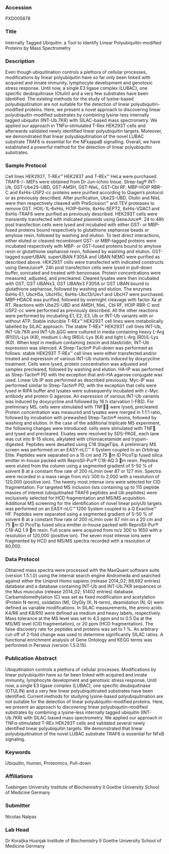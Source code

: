 ### Accession
PXD005878

### Title
Internally Tagged Ubiquitin: a Tool to Identify Linear Polyubiquitin-modified Proteins by Mass Spectrometry

### Description
Even though ubiquitination controls a plethora of cellular processes, modifications by linear polyubiquitin have so far only been linked with acquired and innate immunity, lymphocyte development and genotoxic stress response. Until now, a single E3 ligase complex (LUBAC), one specific deubiquitinase (Otulin) and a very few substrates have been identified. The existing methods for the study of lysine-based polyubiquitination are not suitable for the detection of linear polyubiquitin-modified proteins. Here, we present a novel approach to discovering linear polyubiquitin-modified substrates by combining lysine-less internally tagged ubiquitin (INT-Ub.7KR) with SILAC-based mass spectrometry. We applied our approach in TNFα-stimulated T-Rex HEK293T cells and afterwards validated newly identified linear polyubiquitin targets. Moreover, we demonstrated that linear polyubiquitination of the novel LUBAC substrate TRAF6 is essential for the NFkappaB signalling. Overall, we have established a powerful method for the detection of linear polyubiquitin substrates.

### Sample Protocol
Cell lines HEK293T, T-REx™ HEK293T and T-REx™ HeLa were purchased. TRAF6-/- MEFs were obtained from Dr Jun-Ichiro Inoue. Strep-tag® INT-Ub, GST-Ube2S-UBD, GST-AMSH, GST-NIeL, GST-Cbl RF, MBP-HOIP RBR-C and 6xHis-USP2-cc proteins were purified according to Qiagen’s protocol or as previously described. After purification, Ube2S-UBD, Otulin and NIeL were then respectively cleaved with PreScission™ and TEV proteases to remove GST. HOIL-1L-6xHis, HOIP-6xHis, 6xHis-SEPT2, 6xHis-VDAC1 and 6xHis-TRAF6 were purified as previously described. HEK293T cells were transiently transfected with indicated plasmids using GeneJuice®. 24 to 48h post transfection cells were lysed and incubated with either GST- or MBP-fused proteins bound respectively to glutathione sepharose beads or amylose resin, followed by washing and elution. To test direct interactions, either eluted or cleaved recombinant GST- or MBP-tagged proteins were incubated respectively with MBP- or GST-fused proteins bound to amylose resin or glutathione sepharose resin, followed by washing and elution. GST-tagged superUBAN, superUBAN F305A and UBAN NEMO were purified as described above. HEK293T cells were transfected with indicated constructs using GeneJuice®. 24h post transfection cells were lysed in pull-down buffer, sonicated and treated with benzonase. Protein concentrations were measured, adjusted, and precleared. Cleared lysates were then incubated with GST, GST UBANx3, GST UBANx3 F305A or GST UBAN bound to glutathione sepharose, followed by washing and elution. The enzymes 6xHis-E1, UbcH5a, UbcH5c, 6xHis-Ubc13/Uev1 and UbcH7 were purchased. MBP-HDAC6 was purified, followed by overnight cleavage with factor Xa at RT. Reactions with Ube2S-UBD and AMSH, NIeL, Cbl RF, HOIP RBR-C and USP2-cc were performed as previously described. All the other reactions were performed by incubating E1, E2, E3, Ub or INT-Ub variants with or without ATP. Stable inducible T-REx™ HEK293T cell lines were metabolically labelled by SILAC approach. The stable T-REx™ HEK293T cell lines INT-Ub, INT-Ub.7KR and INT-Ub.∆GG were cultured in media containing heavy L-Arg (R10)/L-Lys (K8), medium L-Arg (R6)/L-Lys (K4) and light L-Arg (R0)/L-Lys (K0). When kept in medium containing zeocin and blasticidin, INT-Ub expression was silenced. A Strep-Tactin® Pull-down was performed as follows: stable HEK293T T-REx™ cell lines were either transfected and/or treated and expression of various INT-Ub mutants induced by doxycycline treatment. Cells were lysed, protein concentration was adjusted and samples precleared, followed by washing and elution. HA-IP was performed as Strep-Tactin® PD with the exception that anti-HA agarose conjugate was used. Linear Ub IP was performed as described previously. Myc-IP was performed similar to Strep-Tactin® PD, with the exception that cells were lysed in RIPA buffer and lysates were subsequently incubated with c-Myc antibody and protein G agarose. An expression of various INT-Ub variants was induced by doxycycline and followed by 16 h starvation (-FBS). For preliminary MS, cells were stimulated with TNF were lysed, precleared. Protein concentration was measured and lysates were merged in 1:1:1 ratio, followed by incubation with prewashed Strep-Tactin® resins, followed by washing and elution. In the case of the additional triplicate MS experiment, the following changes were introduced: cells were stimulated with TNF and lysed and precleared. Eluates were resolved by SDS-PAGE, each lane was cut into 8-15 slices, alkylated with chloroacetamide and trypsin-digested. Peptides were desalted using C18 StageTips. A preliminary MS screen was performed on an EASY-nLC™ II System coupled to an Orbitrap Elite. Peptides were separated on a 15 cm and 75 m ID PicoTip fused silica emitter in-house packed with ReproSil-Pur® C18-AQ 3 m resin. Peptides were eluted from the column using a segmented gradient of 5-50 % of solvent B at a constant flow rate of 200 nL/min over 87 or 127 min. Spectra were recorded in a mass range from m/z 300 to 2,000 with a resolution of 120,000 (positive ion). The twenty most intense ions were selected for CID fragmentation. For targeted MS inclusion lists containing up to 115 peptide masses of interest (ubiquitinated TRAF6 peptides and Ub peptides) were exclusively selected for HCD fragmentation and MS/MS acquisition. Additional MS screening for the identification of novel linear polyUb targets was performed on an EASY-nLC™ 1200 System coupled to a Q Exactive™ HF. Peptides were separated using a segmented gradient of 5-50 % of solvent B at a constant flow rate of 200 nL/min over 87 min on a 20 cm and 75 m ID PicoTip fused silica emitter in-house packed with ReproSil-Pur® C18-AQ 1.9 m resin. Full scans were acquired from m/z 300 to 1650 with a resolution of 120,000 (positive ion). The seven most intense ions were fragmented by HCD and MS/MS spectra recorded with a resolution of 60,000.

### Data Protocol
Obtained mass spectra were processed with the MaxQuant software suite (version 1.5.1.0) using the internal search engine Andromeda and searched against either the Uniprot Homo sapiens (release 2014_02; 88,692 entries) database and a database containing INT-Ub and INT-Ub.7KR sequences or the Mus musculus (release 2014_02; 51402 entries) database. Carbamidomethylation (C) was set as fixed modification and acetylation (Protein N-term), oxidation (M), GlyGly (K, N-term), deamidation (N, Q) were defined as variable modifications. In SILAC measurements, the amino acids K4/R6 and K8/R10 were defined as medium and heavy labels, respectively. Mass tolerance at the MS level was set to 4.5 ppm and to 0.5 Da at the MS/MS level (CID fragmentation), or 20 ppm (HCD fragmentation). The false discovery rate for peptides and proteins was set to 1 %. An arbitrary cut-off of 2-fold change was used to determine significantly SILAC ratios. A functional enrichment analysis of Gene Ontology and KEGG terms was performed in Perseus (version 1.5.0.15).

### Publication Abstract
Ubiquitination controls a plethora of cellular processes. Modifications by linear polyubiquitin have so far been linked with acquired and innate immunity, lymphocyte development and genotoxic stress response. Until now, a single E3 ligase complex (LUBAC), one specific deubiquitinase (OTULIN) and a very few linear polyubiquitinated substrates have been identified. Current methods for studying lysine-based polyubiquitination are not suitable for the detection of linear polyubiquitin-modified proteins. Here, we present an approach to discovering linear polyubiquitin-modified substrates by combining a lysine-less internally tagged ubiquitin (INT-Ub.7KR) with SILAC-based mass spectrometry. We applied our approach in TNF&#x3b1;-stimulated T-REx HEK293T cells and validated several newly identified linear polyubiquitin targets. We demonstrated that linear polyubiquitination of the novel LUBAC substrate TRAF6 is essential for NF&#x3ba;B signaling.

### Keywords
Ubiquitin, Human, Proteomics, Pull-down

### Affiliations
Tuebingen University
Institute of Biochemistry II Goethe University School of Medicine Germany

### Submitter
Nicolas Nalpas

### Lab Head
Dr Koraljka Husnjak
Institute of Biochemistry II Goethe University School of Medicine Germany


